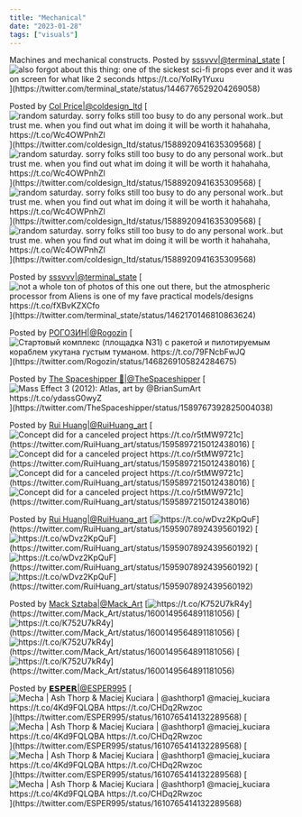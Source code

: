 ```yaml
---
title: "Mechanical"
date: "2023-01-28"
tags: ["visuals"]
---
```

Machines and mechanical constructs.<!--more-->
Posted by [sssvvv|@terminal_state](https://twitter.com/terminal_state)
[![](../images/generic-terminal_state-FBP7krzX0AkgWnw.jpg "also forgot about this thing: one of the sickest sci-fi props ever and it was on screen for what like 2 seconds https://t.co/YoIRy1Yuxu")](https://twitter.com/terminal_state/status/1446776529204269058)

Posted by [Col Price|@coldesign_ltd](https://twitter.com/coldesign_ltd)
[![](../images/generic-coldesign_ltd-Fgz7KqlX0AATYnW.jpg "random saturday. sorry folks still too busy to do any personal work..but trust me. when you find out what im doing it will be worth it hahahaha,   https://t.co/Wc4OWPnhZl")](https://twitter.com/coldesign_ltd/status/1588920941635309568)
[![](../images/generic-coldesign_ltd-Fgz7K1tWQAIu92B.jpg "random saturday. sorry folks still too busy to do any personal work..but trust me. when you find out what im doing it will be worth it hahahaha,   https://t.co/Wc4OWPnhZl")](https://twitter.com/coldesign_ltd/status/1588920941635309568)
[![](../images/generic-coldesign_ltd-Fgz7LD3WAAE1pDV.jpg "random saturday. sorry folks still too busy to do any personal work..but trust me. when you find out what im doing it will be worth it hahahaha,   https://t.co/Wc4OWPnhZl")](https://twitter.com/coldesign_ltd/status/1588920941635309568)
[![](../images/generic-coldesign_ltd-Fgz7LQPX0AAod5o.jpg "random saturday. sorry folks still too busy to do any personal work..but trust me. when you find out what im doing it will be worth it hahahaha,   https://t.co/Wc4OWPnhZl")](https://twitter.com/coldesign_ltd/status/1588920941635309568)

Posted by [sssvvv|@terminal_state](https://twitter.com/terminal_state)
[![](../images/generic-terminal_state-FEqr_PcWQAUfjmm.png "not a whole ton of photos of this one out there, but the atmospheric processor from Aliens is one of my fave practical models/designs https://t.co/fXBvKZXCfo")](https://twitter.com/terminal_state/status/1462170146810863624)

Posted by [РОГОЗИН|@Rogozin](https://twitter.com/Rogozin)
[![](../images/generic-rogozin-FGBW-C6XMAU_aR8.jpg "Стартовый комплекс (площадка N31) с ракетой и пилотируемым кораблем укутана густым туманом. https://t.co/79FNcbFwJQ")](https://twitter.com/Rogozin/status/1468269105824284675)

Posted by [The Spaceshipper 🚀|@TheSpaceshipper](https://twitter.com/TheSpaceshipper)
[![](../images/generic-thespaceshipper-Fg_9BOuWIAMNdzb.jpg "Mass Effect 3 (2012): Atlas, art by @BrianSumArt  https://t.co/ydassG0wyZ")](https://twitter.com/TheSpaceshipper/status/1589767392825004038)

Posted by [Rui Huang|@RuiHuang_art](https://twitter.com/RuiHuang_art)
[![](../images/generic-ruihuang_art-FiXEDFDaAAEqc30.jpg "Concept did for a canceled project https://t.co/r5tMW9721c")](https://twitter.com/RuiHuang_art/status/1595897215012438016)
[![](../images/generic-ruihuang_art-FiXEDFDaEAEOAf2.jpg "Concept did for a canceled project https://t.co/r5tMW9721c")](https://twitter.com/RuiHuang_art/status/1595897215012438016)
[![](../images/generic-ruihuang_art-FiXEDFIaAAATXy7.jpg "Concept did for a canceled project https://t.co/r5tMW9721c")](https://twitter.com/RuiHuang_art/status/1595897215012438016)
[![](../images/generic-ruihuang_art-FiXEDFDaAAANDBR.jpg "Concept did for a canceled project https://t.co/r5tMW9721c")](https://twitter.com/RuiHuang_art/status/1595897215012438016)

Posted by [Rui Huang|@RuiHuang_art](https://twitter.com/RuiHuang_art)
[![](../images/generic-ruihuang_art-FiXNwzPaEAA7RzX.jpg "https://t.co/wDvz2KpQuF")](https://twitter.com/RuiHuang_art/status/1595907892439560192)
[![](../images/generic-ruihuang_art-FiXNwzLaAAAy8-2.jpg "https://t.co/wDvz2KpQuF")](https://twitter.com/RuiHuang_art/status/1595907892439560192)
[![](../images/generic-ruihuang_art-FiXNwzVacAUgZvv.jpg "https://t.co/wDvz2KpQuF")](https://twitter.com/RuiHuang_art/status/1595907892439560192)
[![](../images/generic-ruihuang_art-FiXNwzJaAAAPtBf.jpg "https://t.co/wDvz2KpQuF")](https://twitter.com/RuiHuang_art/status/1595907892439560192)

Posted by [Mack Sztaba|@Mack_Art](https://twitter.com/Mack_Art)
[![](../images/generic-mack_art-FjTffy3WAAIeMyx.jpg "https://t.co/K752U7kR4y")](https://twitter.com/Mack_Art/status/1600149564891181056)
[![](../images/generic-mack_art-FjTfgeJXwAEGNPC.jpg "https://t.co/K752U7kR4y")](https://twitter.com/Mack_Art/status/1600149564891181056)
[![](../images/generic-mack_art-FjTfhQFX0AE4KSR.jpg "https://t.co/K752U7kR4y")](https://twitter.com/Mack_Art/status/1600149564891181056)
[![](../images/generic-mack_art-FjTfiDwWAAAPC4z.jpg "https://t.co/K752U7kR4y")](https://twitter.com/Mack_Art/status/1600149564891181056)

Posted by [𝗘𝗦𝗣𝗘𝗥|@ESPER995](https://twitter.com/ESPER995)
[![](../images/generic-esper995-FlqWmJdXEAQkwgx.jpg "Mecha | Ash Thorp &amp; Maciej Kuciara | @ashthorp1 @maciej_kuciara https://t.co/4Kd9FQLQBA https://t.co/CHDq2Rwzoc")](https://twitter.com/ESPER995/status/1610765414132289568)
[![](../images/generic-esper995-FlqWmY-XEBAhmVi.jpg "Mecha | Ash Thorp &amp; Maciej Kuciara | @ashthorp1 @maciej_kuciara https://t.co/4Kd9FQLQBA https://t.co/CHDq2Rwzoc")](https://twitter.com/ESPER995/status/1610765414132289568)
[![](../images/generic-esper995-FlqWmp0XEAow4G7.jpg "Mecha | Ash Thorp &amp; Maciej Kuciara | @ashthorp1 @maciej_kuciara https://t.co/4Kd9FQLQBA https://t.co/CHDq2Rwzoc")](https://twitter.com/ESPER995/status/1610765414132289568)
[![](../images/generic-esper995-FlqWm34XEAIDeng.jpg "Mecha | Ash Thorp &amp; Maciej Kuciara | @ashthorp1 @maciej_kuciara https://t.co/4Kd9FQLQBA https://t.co/CHDq2Rwzoc")](https://twitter.com/ESPER995/status/1610765414132289568)

